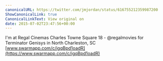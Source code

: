 ```yaml
---
canonicalURL: https://twitter.com/jmjordan/status/616755212359987200
ShowCanonicalLink: true
CanonicalLinkText: View original on
date: 2015-07-02T23:47:56+00:00
---
```

I'm at Regal Cinemas Charles Towne Square 18 - @regalmovies for Terminator Genisys in North Charleston, SC [www.swarmapp.com/c/igqBpd1oadR](https://www.swarmapp.com/c/igqBpd1oadR)